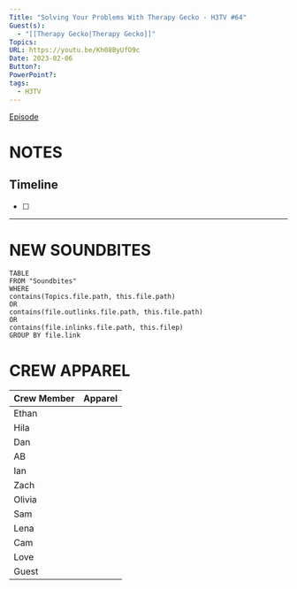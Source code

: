 ```yaml
---
Title: "Solving Your Problems With Therapy Gecko - H3TV #64"
Guest(s):
  - "[[Therapy Gecko|Therapy Gecko]]"
Topics: 
URL: https://youtu.be/Kh08ByUfO9c
Date: 2023-02-06
Button?: 
PowerPoint?: 
tags:
  - H3TV
---
```

[Episode](https://youtu.be/Kh08ByUfO9c)
# NOTES

## Timeline
- [ ] 


___
# NEW SOUNDBITES
``` dataview
TABLE
FROM "Soundbites"
WHERE 
contains(Topics.file.path, this.file.path) 
OR 
contains(file.outlinks.file.path, this.file.path)
OR
contains(file.inlinks.file.path, this.filep)
GROUP BY file.link
```

# CREW APPAREL

| Crew Member | Apparel |
| ----------- | ------- |
| Ethan       |         |
| Hila        |         |
| Dan         |         |
| AB          |         |
| Ian         |         |
| Zach        |         |
| Olivia      |         |
| Sam         |         |
| Lena        |         |
| Cam         |         |
| Love        |         |
| Guest       |         |

